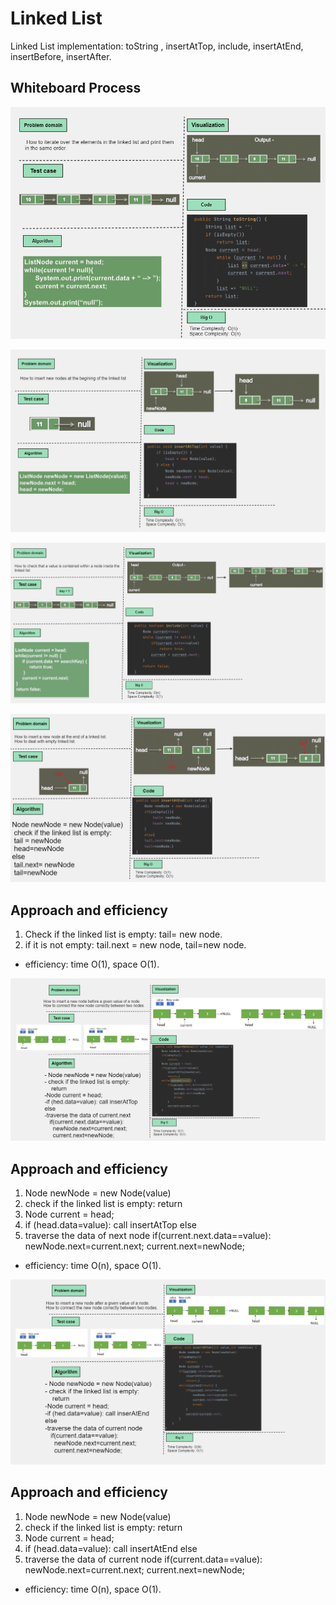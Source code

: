 # Linked List
Linked List implementation: toString , insertAtTop, include, insertAtEnd, insertBefore, insertAfter.

## Whiteboard Process
![Whiteboard](../assets/Whiteboard-toString.png)

![Whiteboard](../assets/Whiteboard-insert.png)

![Whiteboard](../assets/Whiteboard-include.png)

![Whiteboard](../assets/inertAtEnd-Whiteboard.png)
## Approach and efficiency
1. Check if the linked list is empty: tail= new node.
2. if it is not empty: tail.next = new node, tail=new node.
- efficiency: time O(1), space O(1).

![Whiteboard](../assets/inserBefore-Whiteboard.png)
## Approach and efficiency
1. Node newNode = new Node(value)
2. check if the linked list is empty:
   return
3. Node current = head;
4. if (head.data=value): call insertAtTop
   else
5. traverse the data of next node
   if(current.next.data==value):
   newNode.next=current.next;
   current.next=newNode;
- efficiency: time O(n), space O(1).

![Whiteboard](../assets/inertAfter-Whiteboard.png)
## Approach and efficiency
1. Node newNode = new Node(value)
2. check if the linked list is empty:
  return
3. Node current = head;
4. if (head.data=value): call insertAtEnd
  else
5. traverse the data of current node
  if(current.data==value):
  newNode.next=current.next;
  current.next=newNode;
- efficiency: time O(n), space O(1).



